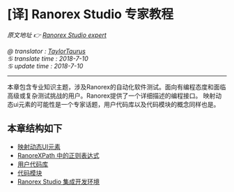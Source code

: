 # [译] Ranorex Studio 专家教程

*原文地址 👉 [Ranorex Studio expert][0]*

*@ translator : [TaylorTaurus](https://github.com/taylortaurus)*    
*♋ translate time : 2018-7-10*    
*♋ update time : 2018-7-10*  

---  

本章包含专业知识主题，涉及Ranorex的自动化软件测试。面向有编程态度和面临高级或复杂测试挑战的用户。Ranorex提供了一个详细描述的编程接口。
映射动态ui元素的可能性是一个专家话题，用户代码库以及代码模块的概念同样也是。  

## 本章结构如下  

- [映射动态UI元素][1]
- [RanoreXPath 中的正则表达式][2]
- [用户代码库][3]
- [代码模块][4]
- [Ranorex Studio 集成开发环境][5]

[0]: https://www.ranorex.com/help/latest/ranorex-studio-expert/  
[1]: .\Mapping_dynamic_UI_elements\introduction.html
[2]: .\Regular_expressions_in_RanoreXPath\introduction.html
[3]: .\User_code_library\introduction.html
[4]: .\Code_modules\introduction.html
[5]: .\ranorex-studio_IDE\introduction.html


